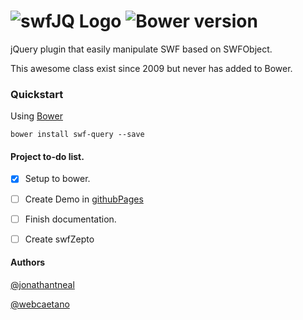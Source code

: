 # ![swfJQ Logo](http://i.imgur.com/Wed19Q4.png) ![Bower version](https://badge.fury.io/bo/swf-jquery.svg)

jQuery plugin that easily manipulate SWF based on SWFObject.

This awesome class exist since 2009 but never has added to Bower.

### Quickstart

Using [Bower](http://bower.io)
```
bower install swf-query --save
```

#### Project to-do list.

- [x] Setup to bower.
- [ ] Create Demo in [githubPages](https://pages.github.com/)
- [ ] Finish documentation.
- [ ] Create swfZepto


#### Authors
[@jonathantneal](https://github.com/jonathantneal)

[@webcaetano](https://github.com/webcaetano)
